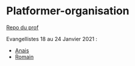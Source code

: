 # Platformer-organisation

[Repo du prof](https://github.com/davidmarsprof/platformer)

Evangellistes 18 au 24 Janvier 2021 :
- [Anais](https://github.com/Loulaty)
- [Romain](https://github.com/RedDarkS) 
